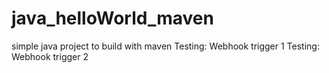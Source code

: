 # java_helloWorld_maven
simple java project to build with maven
Testing: Webhook trigger 1
Testing: Webhook trigger 2
